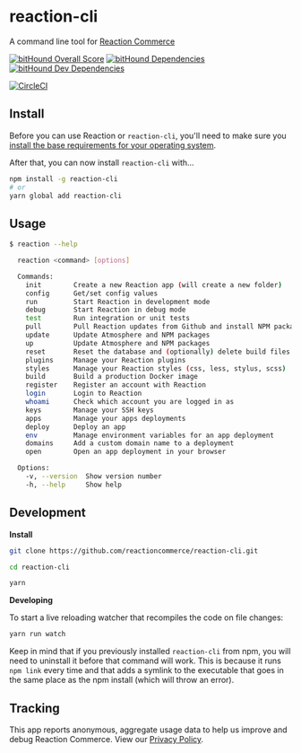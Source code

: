 # reaction-cli

A command line tool for [Reaction Commerce](https://reactioncommerce.com)

[![bitHound Overall Score](https://www.bithound.io/github/reactioncommerce/reaction-cli/badges/score.svg)](https://www.bithound.io/github/reactioncommerce/reaction-cli)
[![bitHound Dependencies](https://www.bithound.io/github/reactioncommerce/reaction-cli/badges/dependencies.svg)](https://www.bithound.io/github/reactioncommerce/reaction-cli/master/dependencies/npm)
[![bitHound Dev Dependencies](https://www.bithound.io/github/reactioncommerce/reaction-cli/badges/devDependencies.svg)](https://www.bithound.io/github/reactioncommerce/reaction-cli/master/dependencies/npm)

[![CircleCI](https://circleci.com/gh/reactioncommerce/reaction-cli.svg?style=svg)](https://circleci.com/gh/reactioncommerce/reaction-cli)

## Install

Before you can use Reaction or `reaction-cli`, you'll need to make sure you [install the base requirements for your operating system](https://docs.reactioncommerce.com/reaction-docs/master/requirements).

After that, you can now install `reaction-cli` with...

```sh
npm install -g reaction-cli
# or
yarn global add reaction-cli
```

## Usage

```sh
$ reaction --help

  reaction <command> [options]

  Commands:
    init        Create a new Reaction app (will create a new folder)
    config      Get/set config values
    run         Start Reaction in development mode
    debug       Start Reaction in debug mode
    test        Run integration or unit tests
    pull        Pull Reaction updates from Github and install NPM packages
    update      Update Atmosphere and NPM packages
    up          Update Atmosphere and NPM packages
    reset       Reset the database and (optionally) delete build files
    plugins     Manage your Reaction plugins
    styles      Manage your Reaction styles (css, less, stylus, scss)
    build       Build a production Docker image
    register    Register an account with Reaction
    login       Login to Reaction
    whoami      Check which account you are logged in as
    keys        Manage your SSH keys
    apps        Manage your apps deployments
    deploy      Deploy an app
    env         Manage environment variables for an app deployment
    domains     Add a custom domain name to a deployment
    open        Open an app deployment in your browser

  Options:
    -v, --version  Show version number                                   [boolean]
    -h, --help     Show help                                             [boolean]
```

## Development

**Install**

```sh
git clone https://github.com/reactioncommerce/reaction-cli.git

cd reaction-cli

yarn
```

**Developing**

To start a live reloading watcher that recompiles the code on file changes:

```sh
yarn run watch
```

Keep in mind that if you previously installed `reaction-cli` from npm, you will need to uninstall it before that command will work.  This is because it runs `npm link` every time and that adds a symlink to the executable that goes in the same place as the npm install (which will throw an error).

## Tracking

This app reports anonymous, aggregate usage data to help us improve and debug Reaction Commerce. View our [Privacy Policy](https://reactioncommerce.com/legal/privacy).
